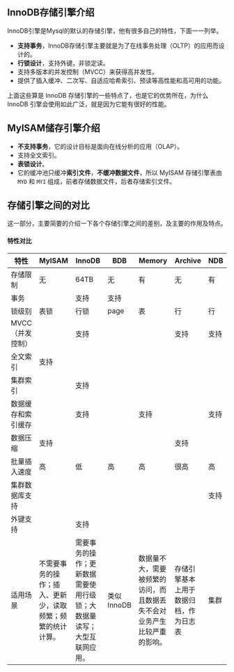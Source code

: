 ## InnoDB存储引擎介绍

InnoDB引擎是Mysql的默认的存储引擎，他有很多自己的特性，下面一一列举。

- **支持事务**，InnoDB存储引擎主要就是为了在线事务处理（OLTP）的应用而设计的。
- **行锁设计**，支持外键，非锁定读。
- 支持多版本的并发控制（MVCC）来获得高并发性。
- 提供了插入缓冲、二次写、自适应哈希索引、预读等高性能和高可用的功能。

上面这些算是 InnoDB 存储引擎的一些特点了，也是它的优势所在，为什么 InnoDB 引擎会使用如此广泛，就是因为它能有很好的性能。

## MyISAM储存引擎介绍

- **不支持事务**，它的设计目标是面向在线分析的应用（OLAP）。
- 支持全文索引。
- **表锁设计**。
- 它的缓冲池只缓冲**索引文件**，**不缓冲数据文件**，所以 MyISAM 存储引擎表由 `MYD` 和 `MYI` 组成，前者存储数据文件，后者存储索引文件。

## 存储引擎之间的对比

这一部分，主要简要的介绍一下各个存储引擎之间的差别，及主要的作用及特点。

#### 特性对比

| 特性               | MyISAM                                                     | InnoDB                                                       | BDB         | Memory                                                       | Archive                                | NDB  |
| ------------------ | ---------------------------------------------------------- | ------------------------------------------------------------ | ----------- | ------------------------------------------------------------ | -------------------------------------- | ---- |
| 存储限制           | 无                                                         | 64TB                                                         | 无          | 有                                                           | 无                                     | 有   |
| 事务               |                                                            | 支持                                                         | 支持        |                                                              |                                        |      |
| 锁级别             | 表锁                                                       | 行锁                                                         | page        | 表                                                           | 行                                     | 行   |
| MVCC（并发控制）   |                                                            | 支持                                                         |             |                                                              | 支持                                   | 支持 |
| 全文索引           | 支持                                                       |                                                              |             |                                                              |                                        |      |
| 集群索引           |                                                            | 支持                                                         |             |                                                              |                                        |      |
| 数据缓存和索引缓存 |                                                            | 支持                                                         |             | 支持                                                         |                                        | 支持 |
| 数据压缩           | 支持                                                       |                                                              |             |                                                              | 支持                                   |      |
| 批量插入速度       | 高                                                         | 低                                                           | 高          | 高                                                           | 很高                                   | 高   |
| 集群数据库支持     |                                                            |                                                              |             |                                                              |                                        | 支持 |
| 外键支持           |                                                            | 支持                                                         |             |                                                              |                                        |      |
| 适用场景           | 不需要事务的操作；插入、更新少，读取频繁；频繁的统计计算。 | 需要事务的操作；更新数据需要使用行级锁；大数据量读写；大型互联网应用。 | 类似 InnoDB | 数据量不大，需要被频繁的访问，而且数据丢失不会对业务产生比较严重的影响。 | 存储引擎基本上用于数据归档，作为日志表 | 集群 |